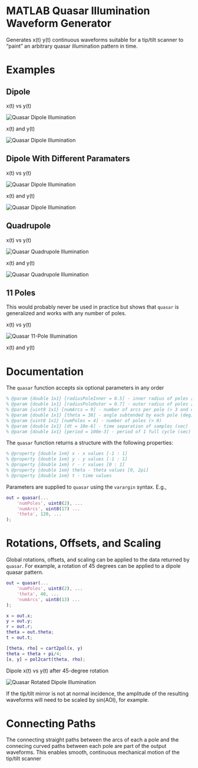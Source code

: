# MATLAB Quasar Illumination Waveform Generator

Generates  x(t) y(t) continuous waveforms suitable for a tip/tilt scanner to “paint” an arbitrary quasar illumination pattern in time.  

# Examples

## Dipole

x(t) vs y(t)

![Quasar Dipole Illumination](img/dipole.jpg?raw=true)

x(t) and y(t)

![Quasar Dipole Illumination](img/dipole-waveforms.jpg?raw=true)

## Dipole With Different Paramaters

x(t) vs y(t)

![Quasar Dipole Illumination](img/dipole-2.jpg?raw=true)

x(t) and y(t)

![Quasar Dipole Illumination](img/dipole-2-waveforms.jpg?raw=true)

## Quadrupole

x(t) vs y(t)

![Quasar Quadrupole Illumination](img/quad-pole.jpg?raw=true)

x(t) and y(t)

![Quasar Quadrupole Illumination](img/quad-pole-waveforms.jpg?raw=true)

## 11 Poles 

This would probably never be used in practice but shows that `quasar` is generalized and works with any number of poles. 

x(t) vs y(t)

![Quasar 11-Pole Illumination](img/11-pole.jpg?raw=true)

x(t) and y(t)

# Documentation



The `quasar` function accepts six optional parameters in any order

```matlab
% @param {double 1x1} [radiusPoleInner = 0.5] - inner radius of poles [0 : 1]
% @param {double 1x1} [radiusPoleOuter = 0.7] - outer radius of poles [0 : 1]
% @param {uint8 1x1} [numArcs = 9] - number of arcs per pole (> 3 and odd)
% @param {double 1x1} [theta = 30] - angle subtended by each pole (deg) (> 0)
% @param {uint8 1x1} [numPoles = 4] - number of poles (> 0)
% @param {double 1x1} [dt = 10e-6] - time separation of samples (sec)
% @param {double 1x1} [period = 100e-3] - period of 1 full cycle (sec)
```

The `quasar` function returns a structure with the following properties:

```matlab
% @property {double 1xm} x - x values [-1 : 1]
% @property {double 1xm} y - y values [-1 : 1]
% @property {double 1xm} r - r values [0 : 1]
% @property {double 1xm} theta - theta values [0, 2pi]
% @property {double 1xm} t - time values
```
Parameters are supplied to `quasar` using the `varargin` syntax.  E.g.,

```matlab
out = quasar(...
    'numPoles', uint8(2), ...
    'numArcs', uint8(17) ...
    'theta', 120, ...
);
```

# Rotations, Offsets, and Scaling

Global rotations, offsets, and scaling can be applied to the data returned by `quasar`.  For example, a rotation of 45 degrees can be applied to a dipole quasar pattern.

```matlab
out = quasar(...
    'numPoles', uint8(2), ...
    'theta', 40, ...
    'numArcs', uint8(13) ...
);

x = out.x;
y = out.y;
r = out.r;
theta = out.theta;
t = out.t;

[theta, rho] = cart2pol(x, y)
theta = theta + pi/4;
[x, y] = pol2cart(theta, rho);
```
Dipole x(t) vs y(t) after 45-degree rotation

![Quasar Rotated Dipole Illumination](img/dipole-rotated-45.jpg?raw=true)

If the tip/tilt mirror is not at normal incidence, the amplitude of the resulting waveforms will need to be scaled by sin(AOI), for example.


# Connecting Paths

The connecting straight paths between the arcs of each a pole and the connecing curved paths between each pole are part of the output waveforms.  This enables smooth, continuous mechanical motion of the tip/tilt scanner  
